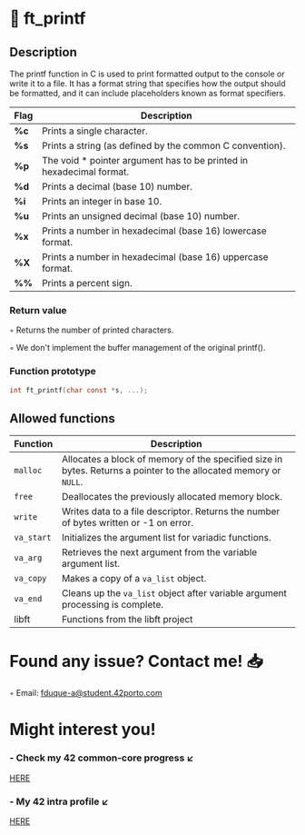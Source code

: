 # 📝 ft_printf

## Description

The printf function in C is used to print formatted output to the console or write it to a file. It has a format string that specifies how the output should be formatted, and it can include placeholders known as format specifiers.

| Flag   | Description														 			|
|-------|-----------------------------------------------------------------------------------|
| **%c** | Prints a single character.       													|
| **%s** | Prints a string (as defined by the common C convention).											|
| **%p** | The void * pointer argument has to be printed in hexadecimal format.								|
| **%d** | Prints a decimal (base 10) number.																	|
| **%i** | Prints an integer in base 10.               											|
| **%u** | Prints an unsigned decimal (base 10) number.               									|
| **%x** | Prints a number in hexadecimal (base 16) lowercase format.                				|
| **%X** | Prints a number in hexadecimal (base 16) uppercase format.                				|
| **%%** | Prints a percent sign.                 											|

### Return value
◦ Returns the number of printed characters.

◦ We don't implement the buffer management of the original printf().

### Function prototype

```C
int ft_printf(char const *s, ...);
```

## Allowed functions

| Function   | Description                                                                                                      |
|------------|------------------------------------------------------------------------------------------------------------------|
| `malloc`   | Allocates a block of memory of the specified size in bytes. Returns a pointer to the allocated memory or `NULL`. |
| `free`     | Deallocates the previously allocated memory block.                                                               |
| `write`    | Writes data to a file descriptor. Returns the number of bytes written or -1 on error.                           |
| `va_start` | Initializes the argument list for variadic functions.                                                            |
| `va_arg`   | Retrieves the next argument from the variable argument list.                                                     |
| `va_copy`  | Makes a copy of a `va_list` object.                                                                               |
| `va_end`   | Cleans up the `va_list` object after variable argument processing is complete.                                   |
| libft      | Functions from the libft project                                                                                 |

# Found any issue? Contact me! 📥

◦ Email: fduque-a@student.42porto.com

# Might interest you!

### - Check my 42 common-core progress ↙️

[HERE](https://github.com/fduquea/42cursus)

### - My 42 intra profile ↙️
[HERE](https://profile.intra.42.fr/users/fduque-a)
